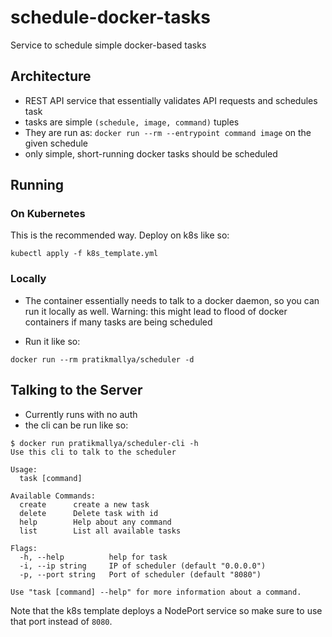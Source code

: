 # schedule-docker-tasks
Service to schedule simple docker-based tasks

## Architecture

* REST API service that essentially validates API requests and schedules task
* tasks are simple `(schedule, image, command)` tuples
* They are run as: `docker run --rm --entrypoint command image` on the given
schedule
* only simple, short-running docker tasks should be scheduled


## Running

### On Kubernetes
This is the recommended way. Deploy on k8s like so:

```
kubectl apply -f k8s_template.yml

```

### Locally
* The container essentially needs to talk to a docker daemon, so you can
run it locally as well. Warning: this might lead to flood of docker containers
if many tasks are being scheduled

* Run it like so:

```
docker run --rm pratikmallya/scheduler -d
```

## Talking to the Server
* Currently runs with no auth
* the cli can be run like so:

```
$ docker run pratikmallya/scheduler-cli -h
Use this cli to talk to the scheduler

Usage:
  task [command]

Available Commands:
  create      create a new task
  delete      Delete task with id
  help        Help about any command
  list        List all available tasks

Flags:
  -h, --help          help for task
  -i, --ip string     IP of scheduler (default "0.0.0.0")
  -p, --port string   Port of scheduler (default "8080")

Use "task [command] --help" for more information about a command.
```

Note that the k8s template deploys a NodePort service so make sure to use that
port instead of `8080`.
